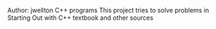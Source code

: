 Author:  jwellton
C++ programs
This project tries to solve problems in Starting Out with C++ textbook and other sources 

